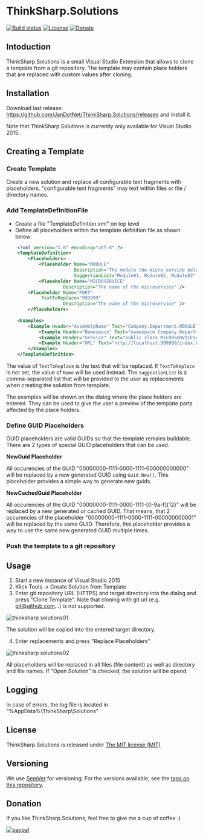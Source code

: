 # ThinkSharp.Solutions

[![Build status](https://ci.appveyor.com/api/projects/status/l3aagqmbfmgxwv3t?svg=true)](https://ci.appveyor.com/project/JanDotNet/thinksharp-solutions)
[![License](https://img.shields.io/badge/license-MIT-blue.svg)](LICENSE.TXT)
[![Donate](https://img.shields.io/badge/Donate-PayPal-green.svg)](https://www.paypal.com/cgi-bin/webscr?cmd=_s-xclick&hosted_button_id=MSBFDUU5UUQZL)

## Intoduction

ThinkSharp.Solutions is a small Visual Studio Extension that allows to clone a template from a git repository. 
The template may contain place holders that are replaced with custom values after cloning.

## Installation

Download last release: https://github.com/JanDotNet/ThinkSharp.Solutions/releases and install it.

Note that ThinkSharp.Solutions is currently only available for Visual Studio 2015.

## Creating a Template

### Create Template
Create a new solution and replace all configurable text fragments with placeholders. "configurable text fragments" may text within files or file / directory names.

### Add TemplateDefinitionFile
* Create a file "TemplateDefinition.xml" on top level
* Define all placeholders within the template definition file as shown below:
   
```xml
    <?xml version="1.0" encoding="utf-8" ?>
    <TemplateDefinition>
        <Placeholders>
            <Placeholder Name="MODULE"
                         Description="The module the micro service belongs to."
                         SuggestionList="Module01, Module02, Module03" />
            <Placeholder Name="MICROSERVICE" 
	                 Description="The name of the microservice" />
	    <Placeholder Name="PORT"
			 TextToReplace="999999"
	                 Description="The name of the microservice" />	
        </Placeholders>
	
	<Examples>
	    <Example Header="AssemblyName" Text="Company.Department.MODULE.MICROSERVICE.dll" />
            <Example Header="Namespace" Text="namespace Company.Department.MODULE.MICROSERVICE" />
            <Example Header="Service" Text="public class MICROSERVICEService" />
            <Example Header="URL" Text="http://localhost:999999/index.html" />
        </Examples>
    </TemplateDefinition>
```

The value of ``TextToReplace`` is the text that will be replaced. If ``TextToReplace`` is not set, the value of ``Name`` will be used instead. The ``SuggestionList`` is a comma-separated list that will be provided to the user as replacements when creating the solution from template.

The examples will be shown on the dialog where the place holders are entered. They can be used to give the user a preview of the template parts affected by the place holders.

### Define GUID Placeholders
GUID placeholders are valid GUIDs so that the template remains buildable. There are 2 types of special GUID placeholders that can be used.

**NewGuid Placeholder**

All occurencies of the GUID "00000000-1111-0000-1111-000000000000" will be replaced by a new generated GUID using `Guid.New()`. This placeholder provides a simple way to generate new guids.

**NewCachedGuid Placeholder**

All occurencies of the GUID "00000000-1111-0000-1111-[0-9a-f]{12}" will be replaced by a new generated or cached GUID. That means, that 2 occurencies of the placeholder "00000000-1111-0000-1111-000000000001" will be replaced by the same GUID. Therefore, this placeholder provides a way to use the same new generated GUID multiple times.

### Push the template to a git repository

## Usage

1) Start a new instance of Visual Studio 2015
2) Klick Tools -> Create Solution from Template
3) Enter git repository URL (HTTPS) and target directory into the dialog and press "Clone Template". Note that cloning with git url (e.g. git@github.com...) is not supported.

![thinksharp solutions01](https://user-images.githubusercontent.com/21179870/36869524-623b622a-1d9c-11e8-880f-a1359052416c.png)

The solution will be copied into the entered target directory.

4) Enter replacements and press "Replace Placeholders"

![thinksharp solutions02](https://user-images.githubusercontent.com/21179870/36869541-720c7e00-1d9c-11e8-83a1-75d48670a0d9.png)

All placeholders will be replaced in all files (file content) as well as directory and file names.
If "Open Solution" is checked, the solution will be opend.

## Logging

In case of errors, the log file is located in "%AppData%\ThinkSharp\Solutions\"

## License

ThinkSharp.Solutions is released under [The MIT license (MIT)](LICENSE.TXT)

## Versioning

We use [SemVer](http://semver.org/) for versioning. For the versions available, see the [tags on this repository](https://github.com/JanDotNet/ThinkSharp.Solutions/tags). 

## Donation
If you like ThinkSharp.Solutions, feel free to give me a cup of coffee :) 

[![paypal](https://www.paypalobjects.com/en_US/i/btn/btn_donateCC_LG.gif)](https://www.paypal.com/cgi-bin/webscr?cmd=_s-xclick&hosted_button_id=MSBFDUU5UUQZL)
